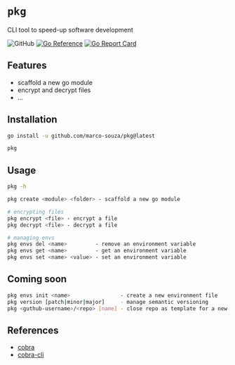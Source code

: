 # `pkg`

CLI tool to speed-up software development

![GitHub](https://img.shields.io/badge/github-%23121011.svg?style=for-the-badge&logo=github&logoColor=white)
[![Go Reference](https://pkg.go.dev/badge/github.com/marco-souza/pkg.svg)](https://pkg.go.dev/github.com/marco-souza/pkg)
[![Go Report Card](https://goreportcard.com/badge/github.com/marco-souza/pkg)](https://goreportcard.com/report/github.com/marco-souza/pkg)

## Features

- scaffold a new go module
- encrypt and decrypt files
- ...

## Installation

```bash
go install -u github.com/marco-souza/pkg@latest

pkg
```

## Usage

```bash
pkg -h

pkg create <module> <folder> - scaffold a new go module

# encrypting files
pkg encrypt <file> - encrypt a file
pkg decrypt <file> - decrypt a file

# managing envs
pkg envs del <name>         - remove an environment variable
pkg envs get <name>         - get an environment variable
pkg envs set <name> <value> - set an environment variable
```

## Coming soon

```bash
pkg envs init <name>                - create a new environment file
pkg version [patch|minor|major]     - manage semantic versioning
pkg <guthub-username>/<repo> [name] - close repo as template for a new [name] project (like degit)
```

## References

- [cobra](https://github.com/spf13/cobra)
- [cobra-cli](https://github.com/spf13/cobra-cli)

